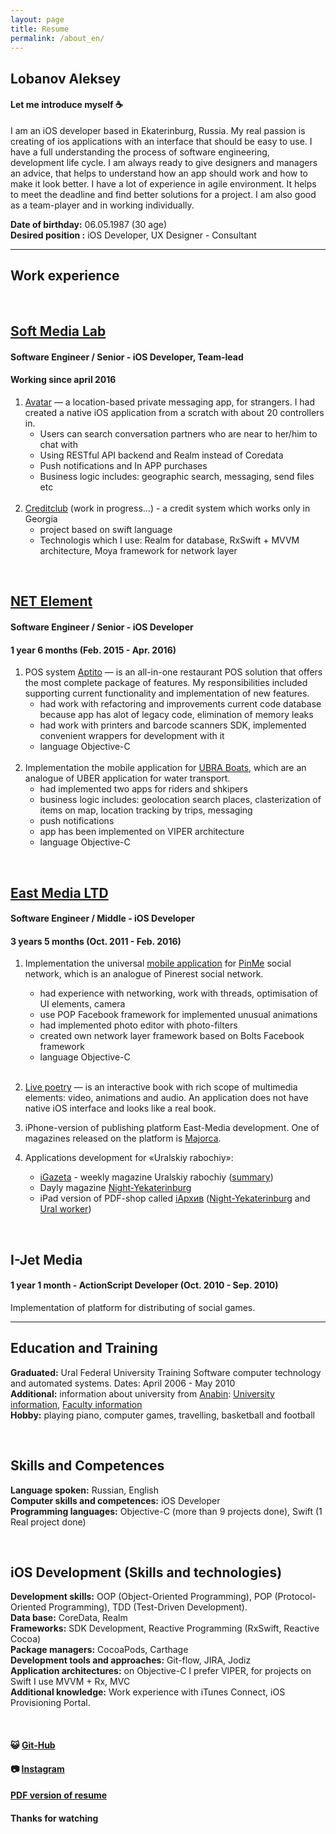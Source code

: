 ```yaml
---
layout: page
title: Resume
permalink: /about_en/
---
```

## Lobanov Aleksey

#### Let me introduce myself :coffee:
I am an iOS developer based in Ekaterinburg, Russia. My real passion is creating of ios applications with an interface that should be easy to use. I have a full understanding the process of software engineering, development life cycle. I am always ready to give designers and managers an advice, that helps to understand how an app should work and how to make it look better. I have a lot of experience in agile environment. It helps to meet the deadline and find better solutions for a project. I am also good as a team-player and in working individually.

**Date of birthday:** 06.05.1987 (30 age)<br/>
**Desired position :** iOS Developer, UX Designer - Consultant

---

## Work experience

<br/>

## **[Soft Media Lab](http://softmedialab.com/)**

#### Software Engineer / Senior - iOS Developer, Team-lead

#### Working since april 2016

1. [Avatar](http://abatap.com/) — a location-based private messaging  app, for strangers. I had created a native iOS application from a scratch with about 20 controllers in.
    - Users can search conversation partners who are near to her/him to chat with
    - Using RESTful API backend and Realm instead of Coredata
    - Push notifications and In APP purchases 
    - Business logic includes: geographic search, messaging, send files etc
<br/><br/>
2. [Creditclub](https://creditclub.ge/) (work in progress...) - a credit system which works only in Georgia
    - project based on swift language
    - Technologis which I use: Realm for database, RxSwift + MVVM architecture, Moya framework for network layer

<br/>

## **[NET Element](https://netelement.com/en)**

#### Software Engineer / Senior - iOS Developer 

#### 1 year 6 months (Feb. 2015 - Apr. 2016)

1. POS system [Aptito](https://aptito.com/) — is an all-in-one restaurant POS solution that offers the most complete package of features. My responsibilities included supporting current functionality and implementation of new features.
    - had work with refactoring and improvements current code database because app has alot of legacy code, elimination of memory leaks
    - had work with printers and barcode scanners SDK, implemented convenient wrappers for development with it
    - language Objective-C
<br/><br/>
2. Implementation the mobile application for [UBRA Boats](http://www.unitedboatridersassociation.com/), which are an analogue of UBER application for water transport.
    - had implemented two apps for riders and shkipers
    - business logic includes: geolocation search places, clasterization of items on map, location tracking by trips, messaging
    - push notifications
    - app has been implemented on VIPER architecture
    - language Objective-C

<br/>

## **[East Media LTD](http://east-media.ru/)**

#### Software Engineer / Middle - iOS Developer 

#### 3 years 5 months (Oct. 2011 - Feb. 2016)

1. Implementation the universal [mobile application](https://itunes.apple.com/ru/app/id561684663) for [PinMe](http://pinme.ru/) social network, which is an analogue of Pinerest social network. 
    - had experience with networking, work with threads, optimisation of UI elements, camera
    - use POP Facebook framework for implemented unusual animations
    - had implemented photo editor with photo-filters
    - created own network layer framework based on Bolts Facebook framework
    - language Objective-C
<br/><br/>
2. [Live poetry](http://antologia.xxc.ru/ios) — is an interactive book with rich scope of multimedia elements: video, animations and audio. An application does not have native iOS interface and looks like a real book.

3. iPhone-version of publishing platform East-Media development. One of magazines released on the platform is [Majorca](http://www.east-media.ru/portfolio/25/).

4. Applications development  for «Uralskiy rabochiy»:
	- [iGazeta](http://ipad.uralsky-rabochi.ru/) - weekly magazine Uralskiy rabochiy ([summary](http://www.east-media.ru/portfolio/12/))
	- Dayly magazine [Night-Yekaterinburg](https://itunes.apple.com/ru/app/ivecerka-setevoe-izdanie-vecernij/id477025674)
	- iPad version of PDF-shop called [iАрхив](http://iarchive.info/) ([Night-Yekaterinburg](https://itunes.apple.com/ru/app/iarhiv-ve/id880577339) and [Ural worker](https://itunes.apple.com/ru/app/iarhiv-ur/id688696313))

<br/>

## **I-Jet Media**

#### 1 year 1 month - ActionScript Developer (Oct. 2010 - Sep. 2010)

Implementation of platform for distributing of social games.

---

## Education and Training
**Graduated:** Ural Federal University Training Software computer technology and automated systems. Dates: April 2006 - May 2010<br/>
**Additional:** information about university from [Anabin](http://anabin.kmk.org/): [University information](../files/urfu_common.pdf), [Faculty information](../files/urfu_faculty.pdf)
<br/>
**Hobby:** playing piano, computer games, travelling, basketball and football

<br/>

## Skills and Competences
**Language spoken:** Russian, English<br/>
**Computer skills and competences:** iOS Developer<br/>
**Programming languages:** Objective-C (more than 9 projects done), Swift (1 Real project done)

<br/>

## iOS Development (Skills and technologies)
**Development skills:** OOP (Object-Oriented Programming), POP (Protocol-Oriented Programming), TDD (Test-Driven Development).<br/>
**Data base:** CoreData, Realm<br/>
**Frameworks:** SDK Development, Reactive Programming (RxSwift, Reactive Cocoa)<br/>
**Package managers:** CocoaPods, Carthage<br/>
**Development tools and approaches:** Git-flow, JIRA, Jodiz<br/>
**Application architectures:** on Objective-C I prefer VIPER, for projects on Swift I use MVVM + Rx, MVC<br/>
**Additional knowledge:** Work experience with iTunes Connect, iOS Provisioning Portal.

<br/>

#### :smiley_cat: [Git-Hub](https://github.com/alobanov)

#### :camera: [Instagram](https://www.instagram.com/alobanov/)

#### [PDF version of resume](../files/alobanov_resume.pdf)

#### Thanks for watching
